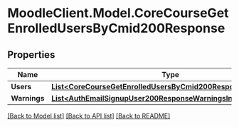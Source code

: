 # MoodleClient.Model.CoreCourseGetEnrolledUsersByCmid200Response

## Properties

Name | Type | Description | Notes
------------ | ------------- | ------------- | -------------
**Users** | [**List&lt;CoreCourseGetEnrolledUsersByCmid200ResponseUsersInner&gt;**](CoreCourseGetEnrolledUsersByCmid200ResponseUsersInner.md) |  | 
**Warnings** | [**List&lt;AuthEmailSignupUser200ResponseWarningsInner&gt;**](AuthEmailSignupUser200ResponseWarningsInner.md) |  | [optional] 

[[Back to Model list]](../README.md#documentation-for-models) [[Back to API list]](../README.md#documentation-for-api-endpoints) [[Back to README]](../README.md)

